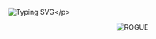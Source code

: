 ![Typing SVG](https://readme-typing-svg.herokuapp.com/?lines=𝗧𝗛𝗜𝗦+𝗜𝗦+𝗥𝗢𝗚𝗨𝗘+𝗣𝗦𝗘𝗨𝗗𝗢!;𝗔+𝗡𝗢𝗼𝗕+𝗣𝗬𝗧𝗛𝗢𝗡+𝗣𝗥𝗢-+𝗚𝗥𝗔𝗠𝗠𝗘𝗥!;𝗔+𝗦𝗜𝗠𝗣𝗟𝗘+𝗧𝗚+𝗔𝗨𝗧𝗢𝗙𝗜𝗟𝗧𝗘𝗥+𝗕𝗢𝗧!)</p>
<p align="center">
  <img src="https://te.legra.ph/file/ffd39352521791684b874.jpg" alt="ROGUE">
</p>
<h1 align="center">

